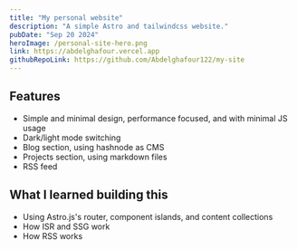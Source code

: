 ```yaml
---
title: "My personal website"
description: "A simple Astro and tailwindcss website."
pubDate: "Sep 20 2024"
heroImage: /personal-site-hero.png
link: https://abdelghafour.vercel.app
githubRepoLink: https://github.com/Abdelghafour122/my-site
---
```


## Features

- Simple and minimal design, performance focused, and with minimal JS usage
- Dark/light mode switching
- Blog section, using hashnode as CMS
- Projects section, using markdown files
- RSS feed

## What I learned building this

- Using Astro.js's router, component islands, and content collections
- How ISR and SSG work
- How RSS works
